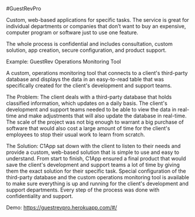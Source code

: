 #GuestRevPro

Custom, web-based applications for specific tasks. The service is great for individual departments or companies that don’t want to buy an expensive, computer program or software just to use one feature.

The whole process is confidential and includes consultation, custom solution, app creation, secure configuration, and product support.

Example: GuestRev Operations Monitoring Tool

A custom, operations monitoring tool that connects to a client's third-party database and displays the data in an easy-to-read table that was specifically created for the client's development and support teams.

The Problem: The client deals with a third-party database that holds classified information, which updates on a daily basis. The client's development and support teams needed to be able to view the data in real-time and make adjustments that will also update the database in real-time. The scale of the project was not big enough to warrant a big purchase of software that would also cost a large amount of time for the client's employees to stop their usual work to learn from scratch.

The Solution: C1App sat down with the client to listen to their needs and provide a custom, web-based solution that is simple to use and easy to understand. From start to finish, C1App ensured a final product that would save the client's development and support teams a lot of time by giving them the exact solution for their specific task. Special configuration of the third-party database and the custom operations monitoring tool is available to make sure everything is up and running for the client's development and support departments. Every step of the process was done with confidentiality and support.

Demo: https://guestrevpro.herokuapp.com/#/
